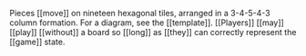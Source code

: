 Pieces [[move]] on nineteen hexagonal tiles, arranged in a 3-4-5-4-3 column formation. For a diagram, see the [[template]]. [[Players]] [[may]] [[play]] [[without]] a board so [[long]] as [[they]] can correctly represent the [[game]] state.